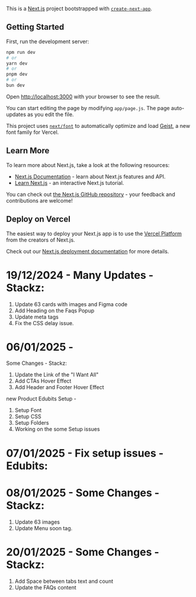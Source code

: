 This is a [Next.js](https://nextjs.org) project bootstrapped with [`create-next-app`](https://nextjs.org/docs/app/api-reference/cli/create-next-app).

## Getting Started

First, run the development server:

```bash
npm run dev
# or
yarn dev
# or
pnpm dev
# or
bun dev
```

Open [http://localhost:3000](http://localhost:3000) with your browser to see the result.

You can start editing the page by modifying `app/page.js`. The page auto-updates as you edit the file.

This project uses [`next/font`](https://nextjs.org/docs/app/building-your-application/optimizing/fonts) to automatically optimize and load [Geist](https://vercel.com/font), a new font family for Vercel.

## Learn More

To learn more about Next.js, take a look at the following resources:

- [Next.js Documentation](https://nextjs.org/docs) - learn about Next.js features and API.
- [Learn Next.js](https://nextjs.org/learn) - an interactive Next.js tutorial.

You can check out [the Next.js GitHub repository](https://github.com/vercel/next.js) - your feedback and contributions are welcome!

## Deploy on Vercel

The easiest way to deploy your Next.js app is to use the [Vercel Platform](https://vercel.com/new?utm_medium=default-template&filter=next.js&utm_source=create-next-app&utm_campaign=create-next-app-readme) from the creators of Next.js.

Check out our [Next.js deployment documentation](https://nextjs.org/docs/app/building-your-application/deploying) for more details.


# 19/12/2024 - Many Updates - Stackz:
1. Update 63 cards with images and Figma code
2. Add Heading on the Faqs Popup 
3. Update meta tags
4. Fix the CSS delay issue.

# 06/01/2025 - 
Some Changes - Stackz:
1. Update the Link of the "I Want All"
2. Add CTAs Hover Effect
3. Add Header and Footer Hover Effect 

new Product Edubits Setup -
1. Setup Font
2. Setup CSS
3. Setup Folders
4. Working on the some Setup issues


# 07/01/2025 - Fix setup issues - Edubits:


# 08/01/2025 - Some Changes - Stackz:
1. Update 63 images
2. Update Menu soon tag.

# 20/01/2025 - Some Changes - Stackz:
1. Add Space between tabs text and count
2. Update the FAQs content